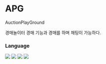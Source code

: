 # APG
AuctionPlayGround

경매놀이터 
경매 기능과 경매를 하며 채팅이 가능하다.

### Language
<img src="https://img.shields.io/badge/JAVA-007396?style=flat-square&logo=JAVA&logoColor=white"/> <img src="https://img.shields.io/badge/Spring Boot-6DB33F?style=flat-square&logo=Spring Boot&logoColor=white"/> <img src="https://img.shields.io/badge/JavaScript-e7df1e?style=flat-square&logo=Vue&logoColor=white"/> <img src="https://img.shields.io/badge/Vue.js-35495E?style=flat-square&logo=vuedotjs&logoColor=4FC08D"/>
